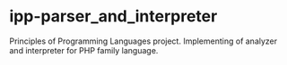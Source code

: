 # ipp-parser_and_interpreter
Principles of Programming Languages project. Implementing of analyzer and interpreter for PHP family language.
